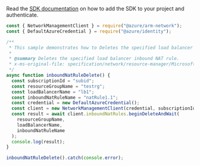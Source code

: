 Read the [SDK documentation](https://github.com/Azure/azure-sdk-for-js/blob/%40azure%2Farm-network_28.0.0/sdk/network/arm-network/README.md) on how to add the SDK to your project and authenticate.

```javascript
const { NetworkManagementClient } = require("@azure/arm-network");
const { DefaultAzureCredential } = require("@azure/identity");

/**
 * This sample demonstrates how to Deletes the specified load balancer inbound NAT rule.
 *
 * @summary Deletes the specified load balancer inbound NAT rule.
 * x-ms-original-file: specification/network/resource-manager/Microsoft.Network/stable/2021-08-01/examples/InboundNatRuleDelete.json
 */
async function inboundNatRuleDelete() {
  const subscriptionId = "subid";
  const resourceGroupName = "testrg";
  const loadBalancerName = "lb1";
  const inboundNatRuleName = "natRule1.1";
  const credential = new DefaultAzureCredential();
  const client = new NetworkManagementClient(credential, subscriptionId);
  const result = await client.inboundNatRules.beginDeleteAndWait(
    resourceGroupName,
    loadBalancerName,
    inboundNatRuleName
  );
  console.log(result);
}

inboundNatRuleDelete().catch(console.error);
```
